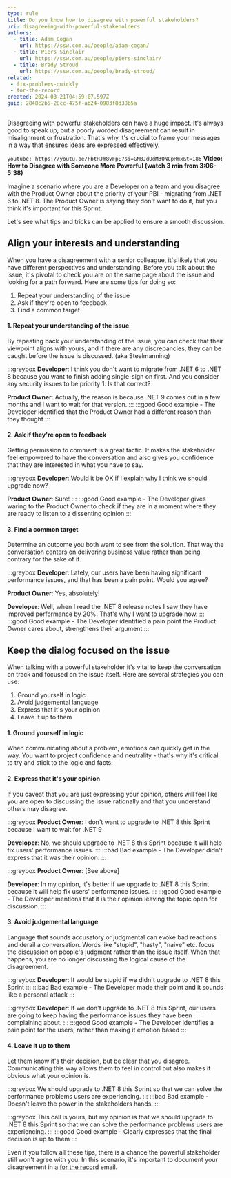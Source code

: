 ```yaml
---
type: rule
title: Do you know how to disagree with powerful stakeholders?
uri: disagreeing-with-powerful-stakeholders
authors:
  - title: Adam Cogan
    url: https://ssw.com.au/people/adam-cogan/
  - title: Piers Sinclair
    url: https://ssw.com.au/people/piers-sinclair/
  - title: Brady Stroud
    url: https://ssw.com.au/people/brady-stroud/
related: 
 - fix-problems-quickly
 - for-the-record
created: 2024-03-21T04:59:07.597Z
guid: 2848c2b5-28cc-475f-ab24-0983f8d38b5a
---
```


Disagreeing with powerful stakeholders can have a huge impact. It's always good to speak up, but a poorly worded disagreement can result in misalignment or frustration. That's why it's crucial to frame your messages in a way that ensures ideas are expressed effectively.

`youtube: https://youtu.be/FbtHJm8vFpE?si=GNBJdUdM3QNCpRmx&t=186`
**Video: How to Disagree with Someone More Powerful (watch 3 min from 3:06-5:38)**

Imagine a scenario where you are a Developer on a team and you disagree with the Product Owner about the priority of your PBI - migrating from .NET 6 to .NET 8. The Product Owner is saying they don't want to do it, but you think it's important for this Sprint.

Let's see what tips and tricks can be applied to ensure a smooth discussion.

<!--endintro-->

## Align your interests and understanding

When you have a disagreement with a senior colleague, it's likely that you have different perspectives and understanding. Before you talk about the issue, it's pivotal to check you are on the same page about the issue and looking for a path forward. Here are some tips for doing so:

1. Repeat your understanding of the issue
2. Ask if they're open to feedback
3. Find a common target

#### 1. Repeat your understanding of the issue

By repeating back your understanding of the issue, you can check that their viewpoint aligns with yours, and if there are any discrepancies, they can be caught before the issue is discussed. (aka Steelmanning)

:::greybox
**Developer**: I think you don't want to migrate from .NET 6 to .NET 8 because you want to finish adding single-sign on first. And you consider any security issues to be priority 1. Is that correct?

**Product Owner**: Actually, the reason is because .NET 9 comes out in a few months and I want to wait for that version.
:::
:::good
Good example - The Developer identified that the Product Owner had a different reason than they thought
:::

#### 2. Ask if they're open to feedback

Getting permission to comment is a great tactic. It makes the stakeholder feel empowered to have the conversation and also gives you confidence that they are interested in what you have to say.

:::greybox
**Developer**: Would it be OK if I explain why I think we should upgrade now?

**Product Owner**: Sure!
:::
:::good
Good example - The Developer gives waring to the Product Owner to check if they are in  a moment where they are ready to listen to a dissenting opinion
:::

#### 3. Find a common target

Determine an outcome you both want to see from the solution. That way the conversation centers on delivering business value rather than being contrary for the sake of it.

:::greybox
**Developer**: Lately, our users have been having significant performance issues, and that has been a pain point. Would you agree?

**Product Owner**: Yes, absolutely!

**Developer**: Well, when I read the .NET 8 release notes I saw they have improved performance by 20%. That's why I want to upgrade now.
:::
:::good
Good example - The Developer identified a pain point the Product Owner cares about, strengthens their argument
:::

## Keep the dialog focused on the issue

When talking with a powerful stakeholder it's vital to keep the conversation on track and focused on the issue itself. Here are several strategies you can use:

1. Ground yourself in logic
1. Avoid judgemental language
1. Express that it's your opinion
1. Leave it up to them

#### 1. Ground yourself in logic

When communicating about a problem, emotions can quickly get in the way. You want to project confidence and neutrality - that's why it's critical to try and stick to the logic and facts.

#### 2. Express that it's your opinion

If you caveat that you are just expressing your opinion, others will feel like you are open to discussing the issue rationally and that you understand others may disagree.

:::greybox
**Product Owner**: I don't want to upgrade to .NET 8 this Sprint because I want to wait for .NET 9

**Developer**: No, we should upgrade to .NET 8 this Sprint because it will help fix users' performance issues.
:::
:::bad
Bad example - The Developer didn't express that it was their opinion.
:::

:::greybox
**Product Owner**: [See above]

**Developer**: In my opinion, it's better if we upgrade to .NET 8 this Sprint because it will help fix users' performance issues.
:::
:::good
Good example - The Developer mentions that it is their opinion leaving the topic open for discussion.
:::

#### 3. Avoid judgemental language

Language that sounds accusatory or judgmental can evoke bad reactions and derail a conversation. Words like "stupid", "hasty", "naive" etc. focus the discussion on people's judgment rather than the issue itself. When that happens, you are no longer discussing the logical cause of the disagreement.

:::greybox
**Developer**: It would be stupid if we didn't upgrade to .NET 8 this Sprint
:::
:::bad
Bad example - The Developer made their point and it sounds like a personal attack
:::

:::greybox
**Developer**: If we don't upgrade to .NET 8 this Sprint, our users are going to keep having the performance issues they have been complaining about.
:::
:::good
Good example - The Developer identifies a pain point for the users, rather than making it emotion based
:::

#### 4. Leave it up to them

Let them know it's their decision, but be clear that you disagree. Communicating this way allows them to feel in control but also makes it obvious what your opinion is.

:::greybox
We should upgrade to .NET 8 this Sprint so that we can solve the performance problems users are experiencing.
:::
:::bad
Bad example - Doesn't leave the power in the stakeholders hands.
:::

:::greybox
This call is yours, but my opinion is that we should upgrade to .NET 8 this Sprint so that we can solve the performance problems users are experiencing.
:::
:::good
Good example - Clearly expresses that the final decision is up to them
:::

Even if you follow all these tips, there is a chance the powerful stakeholder still won't agree with you. In this scenario, it's important to document your disagreement in a [for the record](/for-the-record) email.
